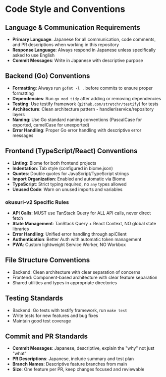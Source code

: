 # Code Style and Conventions

## Language & Communication Requirements
- **Primary Language**: Japanese for all communication, code comments, and PR descriptions when working in this repository
- **Response Language**: Always respond in Japanese unless specifically asked to use English
- **Commit Messages**: Write in Japanese with descriptive purpose

## Backend (Go) Conventions
- **Formatting**: Always run `gofmt -l .` before commits to ensure proper formatting
- **Dependencies**: Run `go mod tidy` after adding or removing dependencies
- **Testing**: Use testify framework (`github.com/stretchr/testify`) for tests
- **Architecture**: Clean architecture pattern - handler/service/repository layers
- **Naming**: Use Go standard naming conventions (PascalCase for exported, camelCase for unexported)
- **Error Handling**: Proper Go error handling with descriptive error messages

## Frontend (TypeScript/React) Conventions
- **Linting**: Biome for both frontend projects
- **Indentation**: Tab style (configured in biome.json)
- **Quotes**: Double quotes for JavaScript/TypeScript strings
- **Import Organization**: Enabled and automatic via Biome
- **TypeScript**: Strict typing required, no `any` types allowed
- **Unused Code**: Warn on unused imports and variables

### okusuri-v2 Specific Rules
- **API Calls**: MUST use TanStack Query for ALL API calls, never direct fetch
- **State Management**: TanStack Query + React Context, NO global state libraries
- **Error Handling**: Unified error handling through apiClient
- **Authentication**: Better Auth with automatic token management
- **PWA**: Custom lightweight Service Worker, NO Workbox

## File Structure Conventions
- Backend: Clean architecture with clear separation of concerns
- Frontend: Component-based architecture with clear feature separation
- Shared utilities and types in appropriate directories

## Testing Standards
- Backend: Go tests with testify framework, run `make test`
- Write tests for new features and bug fixes
- Maintain good test coverage

## Commit and PR Standards
- **Commit Messages**: Japanese, descriptive, explain the "why" not just "what"
- **PR Descriptions**: Japanese, include summary and test plan
- **Branch Names**: Descriptive feature branches from main
- **Size**: One feature per PR, keep changes focused and reviewable